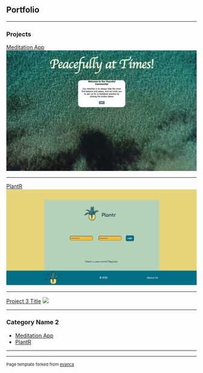 ## Portfolio

---

### Projects  

[Meditation App](/sample_page)
<img src="images/meditation_welcome.png?raw=true"/>

---
[PlantR](/sample_page1)
<img src="images/plantr.png?raw=true"/>

---
[Project 3 Title](http://example.com/)
<img src="images/dummy_thumbnail.jpg?raw=true"/>

---

### Category Name 2

- [Meditation App](https://github.com/kjdonoghue/Meditation-App)
- [PlantR](https://github.com/cristinahdz29/Plantr)

---




---
<p style="font-size:11px">Page template forked from <a href="https://github.com/evanca/quick-portfolio">evanca</a></p>
<!-- Remove above link if you don't want to attibute -->
